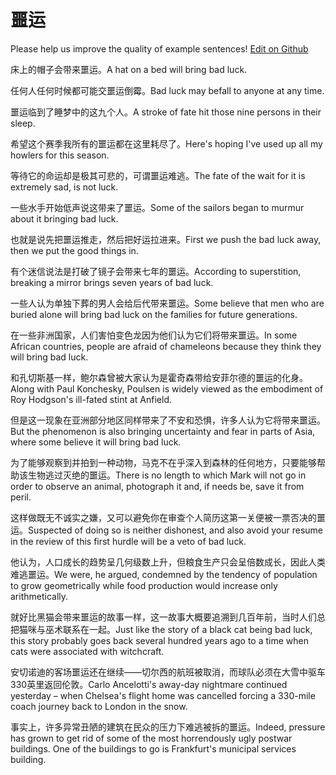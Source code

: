 # 噩运

Please help us improve the quality of example sentences! [Edit on Github](https://github.com/jiyushe/jiyu-example-sentence-source/blob/main/chinese/eyun_1.md)

<p><span class="chinese">床上的帽子会带来噩运。</span><span class="english">A hat on a bed will bring bad luck.</span></p>

<p><span class="chinese">任何人任何时候都可能交噩运倒霉。</span><span class="english">Bad luck may befall to anyone at any time.</span></p>

<p><span class="chinese">噩运临到了睡梦中的这九个人。</span><span class="english">A stroke of fate hit those nine persons in their sleep.</span></p>

<p><span class="chinese">希望这个赛季我所有的噩运都在这里耗尽了。</span><span class="english">Here's hoping I've used up all my howlers for this season.</span></p>

<p><span class="chinese">等待它的命运却是极其可悲的，可谓噩运难逃。</span><span class="english">The fate of the wait for it is extremely sad, is not luck.</span></p>

<p><span class="chinese">一些水手开始低声说这带来了噩运。</span><span class="english">Some of the sailors began to murmur about it bringing bad luck.</span></p>

<p><span class="chinese">也就是说先把噩运推走，然后把好运拉进来。</span><span class="english">First we push the bad luck away, then we put the good things in.</span></p>

<p><span class="chinese">有个迷信说法是打破了镜子会带来七年的噩运。</span><span class="english">According to superstition, breaking a mirror brings seven years of bad luck.</span></p>

<p><span class="chinese">一些人认为单独下葬的男人会给后代带来噩运。</span><span class="english">Some believe that men who are buried alone will bring bad luck on the families for future generations.</span></p>

<p><span class="chinese">在一些非洲国家，人们害怕变色龙因为他们认为它们将带来噩运。</span><span class="english">In some African countries, people are afraid of chameleons because they think they will bring bad luck.</span></p>

<p><span class="chinese">和孔切斯基一样，鲍尔森曾被大家认为是霍奇森带给安菲尔德的噩运的化身。</span><span class="english">Along with Paul Konchesky, Poulsen is widely viewed as the embodiment of Roy Hodgson's ill-fated stint at Anfield.</span></p>

<p><span class="chinese">但是这一现象在亚洲部分地区同样带来了不安和恐惧，许多人认为它将带来噩运。</span><span class="english">But the phenomenon is also bringing uncertainty and fear in parts of Asia, where some believe it will bring bad luck.</span></p>

<p><span class="chinese">为了能够观察到并拍到一种动物，马克不在乎深入到森林的任何地方，只要能够帮助该生物逃过灭绝的噩运。</span><span class="english">There is no length to which Mark will not go in order to observe an animal, photograph it and, if needs be, save it from peril.</span></p>

<p><span class="chinese">这样做既无不诚实之嫌，又可以避免你在审查个人简历这第一关便被一票否决的噩运。</span><span class="english">Suspected of doing so is neither dishonest, and also avoid your resume in the review of this first hurdle will be a veto of bad luck.</span></p>

<p><span class="chinese">他认为，人口成长的趋势呈几何级数上升，但粮食生产只会呈倍数成长，因此人类难逃噩运。</span><span class="english">We were, he argued, condemned by the tendency of population to grow geometrically while food production would increase only arithmetically.</span></p>

<p><span class="chinese">就好比黑猫会带来噩运的故事一样，这一故事大概要追溯到几百年前，当时人们总把猫咪与巫术联系在一起。</span><span class="english">Just like the story of a black cat being bad luck, this story probably goes back several hundred years ago to a time when cats were associated with witchcraft.</span></p>

<p><span class="chinese">安切诺迪的客场噩运还在继续——切尔西的航班被取消，而球队必须在大雪中驱车330英里返回伦敦。</span><span class="english">Carlo Ancelotti's away-day nightmare continued yesterday – when Chelsea's flight home was cancelled forcing a 330-mile coach journey back to London in the snow.</span></p>

<p><span class="chinese">事实上，许多异常丑陋的建筑在民众的压力下难逃被拆的噩运。</span><span class="english">Indeed, pressure has grown to get rid of some of the most horrendously ugly postwar buildings. One of the buildings to go is Frankfurt's municipal services building.</span></p>

